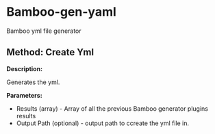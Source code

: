 # Bamboo-gen-yaml
Bamboo yml file generator


## Method: Create Yml

**Description:**

Generates the yml.

**Parameters:**

* Results (array) - Array of all the previous Bamboo generator plugins results
* Output Path (optional) - output path to ccreate the yml file in.